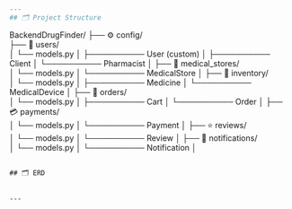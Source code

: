 ```yaml
---
## 🗂️ Project Structure

```
BackendDrugFinder/
├── ⚙️ config/             
├── 👤 users/             
│   └── models.py
│       ├────────── User (custom)
│       ├────────── Client 
│       └────────── Pharmacist 
│
├── 🏪 medical_stores/     
│   └── models.py
│       └────────── MedicalStore
│
├── 💊 inventory/           
│   └── models.py
│       ├────────── Medicine
│       └────────── MedicalDevice
│
├── 🛒 orders/             
│   └── models.py
│       ├────────── Cart
│       └────────── Order
│
├── 💳 payments/           
│   └── models.py
│       └────────── Payment
│
├── ⭐ reviews/             
│   └── models.py
│       └────────── Review
│
├── 🔔 notifications/       
│   └── models.py
│       └────────── Notification
│
```

## 🗂️ ERD


---
```


